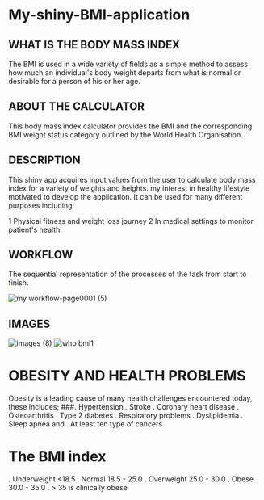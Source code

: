 # My-shiny-BMI-application



## WHAT IS THE BODY MASS INDEX
The BMI is used in a wide variety of fields as a simple method to assess how much an individual's body weight departs from what is normal or desirable for a person of his or her age.


## ABOUT THE CALCULATOR
This body mass index calculator provides the BMI and the corresponding BMI weight status category outlined by the World Health Organisation.


## DESCRIPTION
This shiny app acquires input values from the user to calculate body mass index for a variety of weights and heights. my interest in healthy lifestyle motivated to develop the application. It can be used for many different purposes including;

1 Physical fitness and weight loss journey
2 In medical settings to monitor patient's health.


## WORKFLOW
The sequential representation of the processes of the task from start to finish.


![my workflow-page0001 (5)](https://user-images.githubusercontent.com/94042365/151785381-c291337f-06a5-48e0-b558-83d616539fbf.jpg)

## IMAGES
![images (8)](https://user-images.githubusercontent.com/94042365/151785901-15e5153b-d881-4924-9201-deebe64e4040.jpeg)
![who bmi1](https://user-images.githubusercontent.com/94042365/151785959-15a2d068-ca9c-4c18-9395-1b9aa11ab2cb.jpg)

# OBESITY AND HEALTH PROBLEMS
Obesity is a leading cause of many health challenges encountered today, these includes;
###. Hypertension
. Stroke
. Coronary heart disease
. Osteoarthritis
. Type 2 diabetes
. Respiratory problems
. Dyslipidemia
. Sleep apnea and 
. At least ten type of cancers

# The BMI  index
. Underweight <18.5
. Normal 18.5 - 25.0
. Overweight 25.0 - 30.0
. Obese 30.0 - 35.0
. > 35 is clinically obese




